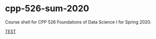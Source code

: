 # cpp-526-sum-2020
Course shell for CPP 526 Foundations of Data Science I for Spring 2020.

<a href="https://raw.githubusercontent.com/DS4PS/cpp-529-master/master/labs/lab-03-tutorial.rmd" download>TEST</a>


